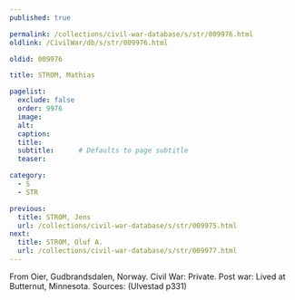 ```yaml
---
published: true

permalink: /collections/civil-war-database/s/str/009976.html
oldlink: /CivilWar/db/s/str/009976.html

oldid: 009976

title: STROM, Mathias

pagelist:
  exclude: false
  order: 9976
  image: 
  alt:
  caption:
  title:
  subtitle:      # Defaults to page subtitle
  teaser:

category: 
  - S 
  - STR

previous:
  title: STROM, Jens
  url: /collections/civil-war-database/s/str/009975.html  
next:
  title: STROM, Oluf A.
  url: /collections/civil-war-database/s/str/009977.html   
---
```

From Oier, Gudbrandsdalen, Norway. Civil War: Private. Post war: Lived at Butternut, Minnesota. Sources: (Ulvestad p331)
